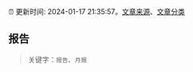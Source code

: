 :alarm_clock: 更新时间: 2024-01-17 21:35:57。[文章来源](/README.md)、[文章分类](/TAGS.md)

## 报告


> 关键字：`报告`、`月报`



